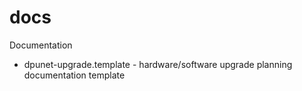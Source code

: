 # docs
Documentation

* dpunet-upgrade.template - hardware/software upgrade planning documentation template

